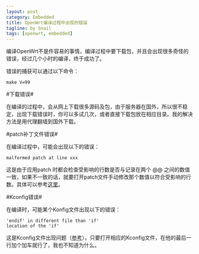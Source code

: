 ```yaml
---
layout: post
category: Embedded
title: OpenWrt编译过程中出现的错误
tagline: by Snail
tags: [openwrt, embedded]
---
```

编译OpenWrt不是件容易的事情，编译过程中要下载包，并且会出现很多奇怪的错误，经过几个小时的编译，终于成功了。

<!--more-->

错误的捕获可以通过以下命令：

    make V=99
    
#下载错误#

在编译的过程中，会从网上下载很多源码及包，由于服务器在国外，所以很不稳定，出现下载错误时，你可以多试几次，或者直接下载包放在相应目录。我的解决方法是用代理翻墙到国外下载。

#patch补丁文件错误#

在编译过程中，可能会出现以下的错误：

    malformed patch at line xxx
    
这是由于应用patch 时都会检查受影响的行数是否与记录在两个 @@ 之间的数值一致，如果不一致的话，就要打开patch文件手动修改那个数值以符合受影响的行数。具体可以参考[这里](http://blog.chinaunix.net/uid-11134731-id-33192.html)。

#Kconfig错误#

在编译时，可能某个Konfig文件出现以下的错误：

    'endif' in different file than 'if'
    location of the 'if'
    
这是Kconfig文件出现问题（[参考](https://lkml.org/lkml/2010/9/27/533)），只要打开相应的Kconfig文件，在他的最后一行加个加车就行了，我也不知道为什么。